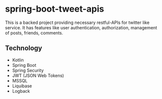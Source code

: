 # spring-boot-tweet-apis
‭This is a backed project providing necessary‬‭ restful-APIs ‬‭for twitter like service. It has features‬‭ like user‬
‭authentication, authorization, management of posts, friends, comments‬‭.

## Technology
* Kotlin
* Spring Boot
* Spring Security
* JWT (JSON Web Tokens)
* MSSQL
* Liquibase
* Logback
